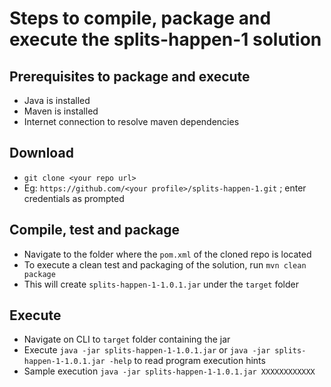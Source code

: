 # Steps to compile, package and execute the splits-happen-1 solution

## Prerequisites to package and execute
* Java is installed
* Maven is installed
* Internet connection to resolve maven dependencies 

## Download
* `git clone <your repo url>`
* Eg: `https://github.com/<your profile>/splits-happen-1.git` ; enter credentials as prompted

## Compile, test and package
* Navigate to the folder where the `pom.xml` of the cloned repo is located
* To execute a clean test and packaging of the solution, run `mvn clean package`
* This will create `splits-happen-1-1.0.1.jar` under the `target` folder

## Execute
* Navigate on CLI to `target` folder containing the jar
* Execute `java -jar splits-happen-1-1.0.1.jar` or `java -jar splits-happen-1-1.0.1.jar -help` to read program execution hints
* Sample execution `java -jar splits-happen-1-1.0.1.jar XXXXXXXXXXXX`
